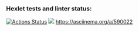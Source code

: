 ### Hexlet tests and linter status:
[![Actions Status](https://github.com/jobsrip/python-project-49/workflows/hexlet-check/badge.svg)](https://github.com/jobsrip/python-project-49/actions)
<a href="https://codeclimate.com/github/jobsrip/python-project-49/maintainability"><img src="https://api.codeclimate.com/v1/badges/2e8e6d60fe9584926578/maintainability" /></a>
https://asciinema.org/a/590022